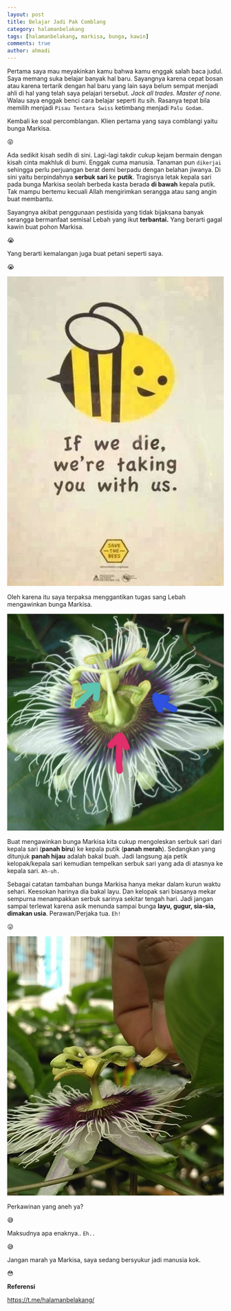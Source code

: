 ```yaml
---
layout: post
title: Belajar Jadi Pak Comblang
category: halamanbelakang
tags: [halamanbelakang, markisa, bunga, kawin]
comments: true
author: ahmadi
---
```


Pertama saya mau meyakinkan kamu bahwa kamu enggak salah baca judul. Saya memang suka belajar banyak hal baru. Sayangnya karena cepat bosan atau karena tertarik dengan hal baru yang lain saya belum sempat menjadi ahli di hal yang telah saya pelajari tersebut. *Jack all trades. Master of none.* Walau saya enggak benci cara belajar seperti itu sih. Rasanya tepat bila memilih menjadi `Pisau Tentara Swiss` ketimbang menjadi `Palu Godam.`

Kembali ke soal percomblangan. Klien pertama yang saya comblangi yaitu bunga Markisa.

😝

Ada sedikit kisah sedih di sini. Lagi-lagi takdir cukup kejam bermain dengan kisah cinta makhluk di bumi. Enggak cuma manusia. Tanaman pun `dikerjai` sehingga perlu perjuangan berat demi berpadu dengan belahan jiwanya. Di sini yaitu berpindahnya **serbuk sari** ke **putik**. Tragisnya letak kepala sari pada bunga Markisa seolah berbeda kasta berada **di bawah** kepala putik. Tak mampu bertemu kecuali Allah mengirimkan serangga atau sang angin buat membantu.

Sayangnya akibat penggunaan pestisida yang tidak bijaksana banyak serangga bermanfaat semisal Lebah yang ikut **terbantai.** Yang berarti gagal kawin buat pohon Markisa.

😭

Yang berarti kemalangan juga buat petani seperti saya.

😭

![](/img/kwn-lebah.jpg) 

Oleh karena itu saya terpaksa menggantikan tugas sang Lebah mengawinkan bunga Markisa.

![](/img/kwn-bunga1.jpg) 

Buat mengawinkan bunga Markisa kita cukup mengoleskan serbuk sari dari kepala sari (**panah biru**) ke kepala putik (**panah merah**).  Sedangkan yang ditunjuk **panah hijau** adalah bakal buah.
Jadi langsung aja petik kelopak/kepala sari kemudian tempelkan serbuk sari yang ada di atasnya ke kepala sari. `Ah-uh.` 

Sebagai catatan tambahan bunga Markisa hanya mekar dalam kurun waktu sehari. Keesokan harinya dia bakal layu. Dan kelopak sari biasanya mekar sempurna menampakkan serbuk sarinya sekitar tengah hari. Jadi jangan sampai terlewat karena asik menunda sampai bunga **layu, gugur, sia-sia, dimakan usia**. Perawan/Perjaka tua.
`Eh!`

😜

![](/img/kwn-bunga2.jpg) 

Perkawinan yang aneh ya?

😅

Maksudnya apa enaknya.. `Eh..` 

😅

Jangan marah ya Markisa, saya sedang bersyukur jadi manusia kok.

😳

**Referensi**

<https://t.me/halamanbelakang/>